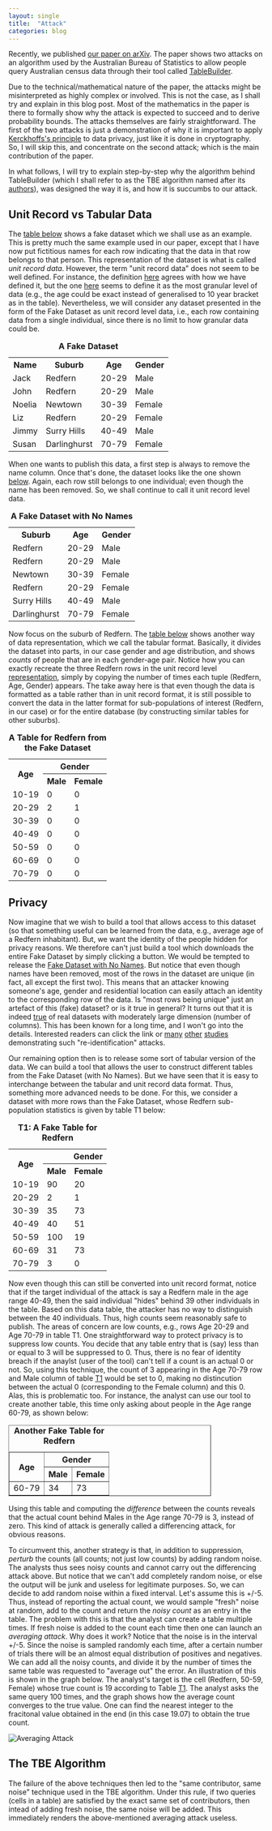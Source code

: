 ```yaml
---
layout: single
title:  "Attack"
categories: blog
---
```


<p>Recently, we published <a href="https://arxiv.org/pdf/1902.06414.pdf">our paper on arXiv</a>. The paper shows two attacks on an algorithm used by the Australian Bureau of Statistics to allow people query Australian census data through their tool called <a href="https://www.abs.gov.au/websitedbs/censushome.nsf/home/tablebuilder">TableBuilder</a>.</p>

<p>Due to the technical/mathematical nature of the paper, the attacks might be misinterpreted as highly complex or involved. This is not the case, as I shall try and explain in this blog post. Most of the mathematics in the paper is there to formally show why the attack is expected to succeed and to derive probability bounds. The attacks themselves are fairly straightforward. The first of the two attacks is just a demonstration of why it is important to apply <a href="https://en.wikipedia.org/wiki/Kerckhoffs%27s_principle">Kerckhoffs's principle</a> to data privacy, just like it is done in cryptography. So, I will skip this, and concentrate on the second attack; which is the main contribution of the paper.</p>

<p> In what follows, I will try to explain step-by-step why the algorithm behind TableBuilder (which I shall refer to as the TBE algorithm named after its <a href="https://www.unece.org/fileadmin/DAM/stats/documents/ece/ces/ge.46/2013/Topic_1_ABS.pdf">authors</a>), was designed the way it is, and how it is succumbs to our attack. </p>

<h2>Unit Record vs Tabular Data</h2>

<p>The <a href="#fakedata">table below</a> shows a fake dataset which we shall use as an example. This is pretty much the same example used in our paper, except that I have now put fictitious names for each row indicating that the data in that row belongs to that person. This representation of the dataset is what is called <i>unit record data</i>. However, the term "unit record data" does not seem to be well defined. For instance, the definition <a href="https://www.cancer.nsw.gov.au/glossary/unit-record-data">here</a> agrees with how we have defined it, but the one <a href="https://toolkit.data.gov.au/index.php/Definitions#Unit_Record_and_Integrated_Data">here</a> seems to define it as the most granular level of data (e.g., the age could be exact instead of generalised to 10 year bracket as in the table). Nevertheless, we will consider any dataset presented in the form of the Fake Dataset as unit record level data, i.e., each row containing data from a single individual, since there is no limit to how granular data could be.</p>

<table id="fakedata" align="center" style="width:400px">
  <caption><b>A Fake Dataset</b></caption>
  <tr>
    <th>Name</th>
    <th>Suburb</th> 
    <th>Age</th>
    <th>Gender</th>
  </tr>
  <tr>
    <td>Jack</td>
    <td>Redfern</td> 
    <td>20-29</td>
    <td>Male</td>
  </tr>
  <tr>
    <td>John</td>
    <td>Redfern</td> 
    <td>20-29</td>
    <td>Male</td>
  </tr>
  <tr>
    <td>Noelia</td>
    <td>Newtown</td> 
    <td>30-39</td>
    <td>Female</td>
  </tr>
  <tr>
    <td>Liz</td>
    <td>Redfern</td> 
    <td>20-29</td>
    <td>Female</td>
  </tr>
  <tr>
    <td>Jimmy</td>
    <td>Surry Hills</td> 
    <td>40-49</td>
    <td>Male</td>
  </tr>
  <tr>
    <td>Susan</td>
    <td>Darlinghurst</td> 
    <td>70-79</td>
    <td>Female</td>
  </tr>
</table>

<p>When one wants to publish this data, a first step is always to remove the name column. Once that's done, the dataset looks like the one shown <a href="#fakedatanonames">below</a>. Again, each row still belongs to one individual; even though the name has been removed. So, we shall continue to call it unit record level data.</p>

<table id="fakedatanonames" align="center" style="width:400px">
  <caption><b>A Fake Dataset with No Names</b></caption>
  <tr>
    <th>Suburb</th> 
    <th>Age</th>
    <th>Gender</th>
  </tr>
  <tr>
    <td>Redfern</td> 
    <td>20-29</td>
    <td>Male</td>
  </tr>
  <tr>
    <td>Redfern</td> 
    <td>20-29</td>
    <td>Male</td>
  </tr>
  <tr>
    <td>Newtown</td> 
    <td>30-39</td>
    <td>Female</td>
  </tr>
  <tr>
    <td>Redfern</td> 
    <td>20-29</td>
    <td>Female</td>
  </tr>
  <tr>
    <td>Surry Hills</td> 
    <td>40-49</td>
    <td>Male</td>
  </tr>
  <tr>
    <td>Darlinghurst</td> 
    <td>70-79</td>
    <td>Female</td>
  </tr>
</table>

<p>Now focus on the suburb of Redfern. The <a href="#tabularfake">table below</a> shows another way of data representation, which we call the tabular format. Basically, it divides the dataset into parts, in our case gender and age distribution, and shows <i>counts</i> of people that are in each gender-age pair. Notice how you can exactly recreate the three Redfern rows in the unit record level <a href="#fakedatanonames">representation</a>, simply by copying the number of times each tuple (Redfern, Age, Gender) appears. The take away here is that even though the data is formatted as a table rather than in unit record format, it is still possible to convert the data in the latter format for sub-populations of interest (Redfern, in our case) or for the entire database (by constructing similar tables for other suburbs).</p> 

<table id="tabularfake" align="center" style="width:400px">
  <caption><b>A Table for Redfern from the Fake Dataset</b></caption>
  <tr>
    <th rowspan="2">Age</th> 
    <th colspan="2" align="center">Gender</th>
  </tr>
  <tr>
    <th>Male</th> 
    <th>Female</th>
  </tr>
  <tr>
    <td>10-19</td> 
    <td>0</td>
    <td>0</td>
  </tr>
  <tr>
    <td>20-29</td> 
    <td>2</td>
    <td>1</td>
  </tr>
  <tr>
    <td>30-39</td> 
    <td>0</td>
    <td>0</td>
  </tr>
  <tr>
    <td>40-49</td> 
    <td>0</td>
    <td>0</td>
  </tr>
  <tr>
    <td>50-59</td> 
    <td>0</td>
    <td>0</td>
  </tr>
  <tr>
    <td>60-69</td> 
    <td>0</td>
    <td>0</td>
  </tr>
  <tr>
    <td>70-79</td> 
    <td>0</td>
    <td>0</td>
  </tr>
</table>

<h2>Privacy</h2>

<p>Now imagine that we wish to build a tool that allows access to this dataset (so that something useful can be learned from the data, e.g., average age of a Redfern inhabitant). But, we want the identity of the people hidden for privacy reasons. We therefore can't just build a tool which downloads the entire Fake Dataset by simply clicking a button. We would be tempted to release the <a href="#fakedatanonames">Fake Dataset with No Names</a>. But notice that even though names have been removed, most of the rows in the dataset are unique (in fact, all except the first two). This means that an attacker knowing someone's age, gender and residential location can easily attach an identity to the corresponding row of the data. Is "most rows being unique" just an artefact of this (fake) dataset? or is it true in general? It turns out that it is indeed <a href="https://dataprivacylab.org/projects/identifiability/paper1.pdf">true</a> of real datasets with moderately large dimension (number of columns). This has been known for a long time, and I won't go into the details. Interested readers can click the link or <a href ="https://arxiv.org/pdf/cs/0610105.pdf">many</a> <a href="http://science.sciencemag.org/content/347/6221/536.full">other</a> <a href="https://arxiv.org/abs/1712.05627">studies</a> demonstrating such "re-identification" attacks.</p>

<p>Our remaining option then is to release some sort of tabular version of the data. We can build a tool that allows the user to construct different tables from the Fake Dataset (with No Names). But we have seen that it is easy to interchange between the tabular and unit record data format. Thus, something more advanced needs to be done. For this, we consider a dataset with more rows than the Fake Dataset, whose Redfern sub-population statistics is given by table T1 below:

<table id="tabularfakemoredata" align="center" style="width:400px">
  <caption><b>T1: A Fake Table for Redfern</b></caption>
  <tr>
    <th rowspan="2">Age</th> 
    <th colspan="2" align="right">Gender</th>
  </tr>
  <tr>
    <th>Male</th> 
    <th>Female</th>
  </tr>
  <tr>
    <td>10-19</td> 
    <td>90</td>
    <td>20</td>
  </tr>
  <tr>
    <td>20-29</td> 
    <td>2</td>
    <td>1</td>
  </tr>
  <tr>
    <td>30-39</td> 
    <td>35</td>
    <td>73</td>
  </tr>
  <tr>
    <td>40-49</td> 
    <td>40</td>
    <td>51</td>
  </tr>
  <tr>
    <td>50-59</td> 
    <td>100</td>
    <td>19</td>
  </tr>
  <tr>
    <td>60-69</td> 
    <td>31</td>
    <td>73</td>
  </tr>
  <tr>
    <td>70-79</td> 
    <td>3</td>
    <td>0</td>
  </tr>
</table>

Now even though this can still be converted into unit record format, notice that if the target individual of the attack is say a Redfern male in the age range 40-49, then the said individual "hides" behind 39 other individuals in the table. Based on this data table, the attacker has no way to distinguish between the 40 individuals. Thus, high counts seem reasonably safe to publish. The areas of concern are low counts, e.g., rows Age 20-29 and Age 70-79 in table T1. One straightforward way to protect privacy is to suppress low counts. You decide that any table entry that is (say) less than or equal to 3 will be suppressed to 0. Thus, there is no fear of identity breach if the anaylst (user of the tool) can't tell if a count is an actual 0 or not. So, using this technique, the count of 3 appearing in the Age 70-79 row and Male column of table <a href="#tabularfakemoredata">T1</a> would be set to 0, making no distincution between the actual 0 (corresponding to the Female column) and this 0. Alas, this is problematic too. For instance, the analyst can use our tool to create another table, this time only asking about people in the Age range 60-79, as shown below:

<table id="tabular60to79" align="center" border="1" style="width:400px">
  <caption><b>Another Fake Table for Redfern</b></caption>
  <tr>
    <th rowspan="2">Age</th> 
    <th colspan="2" align="center">Gender</th>
  </tr>
  <tr>
    <th>Male</th> 
    <th>Female</th>
  </tr>
 <tr>
    <td>60-79</td> 
    <td>34</td>
    <td>73</td>
  </tr>
</table>

Using this table and computing the <i>difference</i> between the counts reveals that the actual count behind Males in the Age range 70-79 is 3, instead of zero. This kind of attack is generally called a differencing attack, for obvious reasons.</p>

<p>To circumvent this, another strategy is that, in addition to suppression, <i>perturb</i> the counts (all counts; not just low counts) by adding random noise. The analysts thus sees noisy counts and cannot carry out the differencing attack above. But notice that we can't add completely random noise, or else the output will be junk and useless for legitimate purposes. So, we can decide to add random noise within a fixed interval. Let's assume this is +/-5. Thus, instead of reporting the actual count, we would sample "fresh" noise at random, add to the count and return the <i>noisy count</i> as an entry in the table. The problem with this is that the analyst can create a table multiple times. If fresh noise is added to the count each time then one can launch an <i>averaging attack</i>. Why does it work? Notice that the noise is in the interval +/-5. Since the noise is sampled randomly each time, after a certain number of trials there will be an almost equal distribution of positives and negatives. We can add all the noisy counts, and divide it by the number of times the same table was requested to "average out" the error. An illustration of this is shown in the graph below. The analyst's target is the cell (Redfern, 50-59, Female) whose true count is 19 according to Table <a href="#tabularfakemoredata">T1</a>. The analyst asks the same query 100 times, and the graph shows how the average count converges to the true value. One can find the nearest integer to the fracitonal value obtained in the end (in this case 19.07) to obtain the true count.</p>

<img src="https://hasghar.github.io/assets/images/av-attacks-plot.png" alt="Averaging Attack">

<h2>The TBE Algorithm</h2>
<p>
The failure of the above techniques then led to the "same contributor, same noise" technique used in the TBE algorithm. Under this rule, if two queries (cells in a table) are satisfied by the exact same set of contributors, then intead of adding fresh noise, the same noise will be added. This immediately renders the above-mentioned averaging attack useless.
</p>
